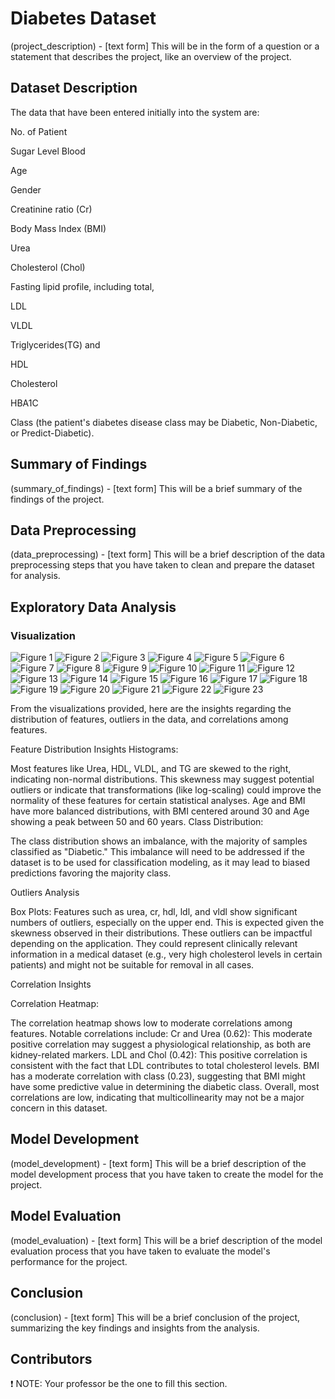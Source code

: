# Diabetes Dataset

(project_description) - [text form] This will be in the form of a question or a statement that describes the project, like an overview of the project.

## Dataset Description

The data that have been entered initially into the system are: 

No. of Patient

Sugar Level Blood

Age

Gender

Creatinine ratio (Cr)

Body Mass Index (BMI)

Urea

Cholesterol (Chol) 

Fasting lipid profile, including total, 

LDL

VLDL

Triglycerides(TG) and 

HDL 

Cholesterol 

HBA1C

Class (the patient's diabetes disease class may be Diabetic, Non-Diabetic, or Predict-Diabetic).

## Summary of Findings

(summary_of_findings) - [text form] This will be a brief summary of the findings of the project.

## Data Preprocessing

(data_preprocessing) - [text form] This will be a brief description of the data preprocessing steps that you have taken to clean and prepare the dataset for analysis.

## Exploratory Data Analysis

### Visualization

![Figure 1](/assets/Figure_1.png)
![Figure 2](/assets/Figure_2.png)
![Figure 3](/assets/Figure_3.png)
![Figure 4](/assets/Figure_4.png)
![Figure 5](/assets/Figure_5.png)
![Figure 6](/assets/Figure_6.png)
![Figure 7](/assets/Figure_7.png)
![Figure 8](/assets/Figure_8.png)
![Figure 9](/assets/Figure_9.png)
![Figure 10](/assets/Figure_10.png)
![Figure 11](/assets/Figure_11.png)
![Figure 12](/assets/Figure_12.png)
![Figure 13](/assets/Figure_13.png)
![Figure 14](/assets/Figure_14.png)
![Figure 15](/assets/Figure_15.png)
![Figure 16](/assets/Figure_16.png)
![Figure 17](/assets/Figure_17.png)
![Figure 18](/assets/Figure_18.png)
![Figure 19](/assets/Figure_19.png)
![Figure 20](/assets/Figure_20.png)
![Figure 21](/assets/Figure_21.png)
![Figure 22](/assets/Figure_22.png)
![Figure 23](/assets/Figure_23.png)


From the visualizations provided, here are the insights regarding the distribution of features, outliers in the data, and correlations among features.

Feature Distribution Insights
Histograms:

Most features like Urea, HDL, VLDL, and TG are skewed to the right, indicating non-normal distributions. This skewness may suggest potential outliers or indicate that transformations (like log-scaling) could improve the normality of these features for certain statistical analyses.
Age and BMI have more balanced distributions, with BMI centered around 30 and Age showing a peak between 50 and 60 years.
Class Distribution:

The class distribution shows an imbalance, with the majority of samples classified as "Diabetic." This imbalance will need to be addressed if the dataset is to be used for classification modeling, as it may lead to biased predictions favoring the majority class.

Outliers Analysis

Box Plots:
Features such as urea, cr, hdl, ldl, and vldl show significant numbers of outliers, especially on the upper end. This is expected given the skewness observed in their distributions.
These outliers can be impactful depending on the application. They could represent clinically relevant information in a medical dataset (e.g., very high cholesterol levels in certain patients) and might not be suitable for removal in all cases.

Correlation Insights

Correlation Heatmap:

The correlation heatmap shows low to moderate correlations among features.
Notable correlations include:
Cr and Urea (0.62): This moderate positive correlation may suggest a physiological relationship, as both are kidney-related markers.
LDL and Chol (0.42): This positive correlation is consistent with the fact that LDL contributes to total cholesterol levels.
BMI has a moderate correlation with class (0.23), suggesting that BMI might have some predictive value in determining the diabetic class.
Overall, most correlations are low, indicating that multicollinearity may not be a major concern in this dataset.

## Model Development

(model_development) - [text form] This will be a brief description of the model development process that you have taken to create the model for the project.

## Model Evaluation

(model_evaluation) - [text form] This will be a brief description of the model evaluation process that you have taken to evaluate the model's performance for the project.

## Conclusion

(conclusion) - [text form] This will be a brief conclusion of the project, summarizing the key findings and insights from the analysis.

## Contributors

❗ NOTE: Your professor be the one to fill this section.